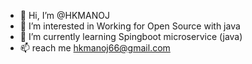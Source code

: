 - 👋 Hi, I’m @HKMANOJ
- 👀 I’m interested in Working for Open Source with java 
- 🌱 I’m currently learning Spingboot microservice (java)
- 📫 reach me hkmanoj66@gmail.com

<!---
HKMANOJ/HKMANOJ is a ✨ special ✨ repository because its `README.md` (this file) appears on your GitHub profile.
You can click the Preview link to take a look at your changes.
--->
